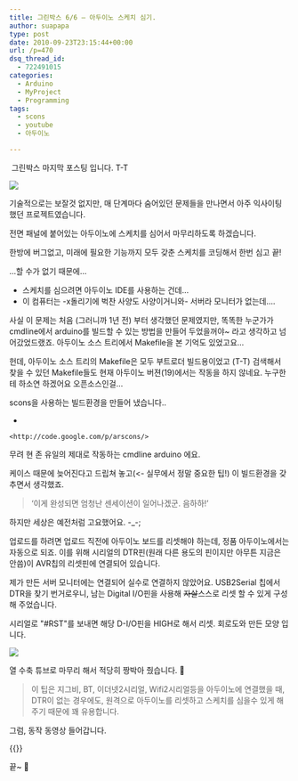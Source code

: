 ```yaml
---
title: 그린박스 6/6 – 아두이노 스케치 심기.
author: suapapa
type: post
date: 2010-09-23T23:15:44+00:00
url: /p=470
dsq_thread_id:
  - 722491015
categories:
  - Arduino
  - MyProject
  - Programming
tags:
  - scons
  - youtube
  - 아두이노

---
```

 그린박스 마지막 포스팅 입니다. T-T

![](https://asset.homin.dev/blog/image/gbox_fullshot.jpg)

기술적으로는 보잘것 없지만, 매 단계마다 숨어있던 문제들을 만나면서 아주 익사이팅 했던 프로젝트였습니다.

전면 패널에 붙어있는 아두이노에 스케치를 심어서 마무리하도록 하겠습니다.



한방에 버그없고, 미래에 필요한 기능까지 모두 갖춘 스케치를 코딩해서 한번 심고 끝!

&#8230;할 수가 없기 때문에&#8230;

  * 스케치를 심으려면 아두이노 IDE를 사용하는 건데&#8230;
  * 이 컴퓨터는 -x돌리기에 벅찬 사양도 사양이거니와- 서버라 모니터가 없는데&#8230;.

사실 이 문제는 처음 (그러니까 1년 전) 부터 생각했던 문제였지만, 똑똑한 누군가가 cmdline에서 arduino를 빌드할 수 있는 방법을 만들어 두었을꺼야~ 라고 생각하고 넘어갔었드랬죠. 아두이노 소스 트리에서 Makefile을 본 기억도 있었고요&#8230;

헌데, 아두이노 소스 트리의 Makefile은 모두 부트로더 빌드용이었고 (T-T) 검색해서 찾을 수 있던 Makefile들도 현재 아두이노 버젼(19)에서는 작동을 하지 않네요. 누구한테 하소연 하겠어요 오픈소스인걸&#8230;

scons을 사용하는 빌드환경을 만들어 냈습니다..

  * 
    
    <http://code.google.com/p/arscons/>


무려 현 존 유일의 제대로 작동하는 cmdline arduino 에요. 

케이스 때문에 늦어진다고 드립쳐 놓고(<- 실무에서 정말 중요한 팁!) 이 빌드환경을 갖추면서 생각했죠.

> &#8216;이게 완성되면 엄청난 센세이션이 일어나겠군. 음하하!&#8217;

하지만 세상은 예전처럼 고요했어요. -_-;

업로드를 하려면 업로드 직전에 아두이노 보드를 리셋해야 하는데, 정품 아두이노에서는 자동으로 되죠. 이를 위해 시리얼의 DTR핀(원래 다른 용도의 핀이지만 아무튼 지금은 안씀)이 AVR칩의 리셋핀에 연결되어 있습니다.

제가 만든 서버 모니터에는 연결되어 실수로 연결하지 않았어요. USB2Serial 칩에서 DTR을 찾기 번거로우니, 남는 Digital I/O핀을 사용해 <strike>자살</strike>스스로 리셋 할 수 있게 구성해 주었습니다.

시리얼로 "#RST"를 보내면 해당 D-I/O핀을 HIGH로 해서 리셋. 회로도와 만든 모양 입니다.




![](https://asset.homin.dev/blog/image/gbox_mon_rst_trigger.jpg)

열 수축 튜브로 마무리 해서 적당히 짱박아 줬습니다. 🙂

> 이 팁은 지그비, BT, 이더넷2시리얼, Wifi2시리얼등을 아두이노에 연결했을 때, DTR이 없는 경우에도, 원격으로 아두이노를 리셋하고 스케치를 심을수 있게 해 주기 때문에 꽤 유용합니다.

그럼, 동작 동영상 들어갑니다.


{{<youtube aQWgD6Ro_v8>}}

끝~ 🙂